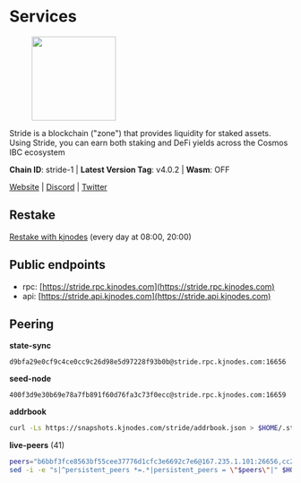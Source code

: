 # Services

<figure><img src="https://raw.githubusercontent.com/kj89/testnet_manuals/main/pingpub/logos/stride.png" width="150" alt=""><figcaption></figcaption></figure>

Stride is a blockchain ("zone") that provides liquidity for staked assets.  Using Stride, you can earn both staking and DeFi yields across the Cosmos IBC ecosystem

**Chain ID**: stride-1 | **Latest Version Tag**: v4.0.2 | **Wasm**: OFF

[Website](https://stride.zone) | [Discord](https://discord.gg/mzQZ8dAE7u) | [Twitter](https://twitter.com/stride_zone)

## Restake

[Restake with kjnodes](https://restake.app/stride/stridevaloper1j8gkhtllnp252l6g6zwzea30e7pvzqttr9768n) (every day at 08:00, 20:00)
## Public endpoints

* rpc: [https://stride.rpc.kjnodes.com](https://stride.rpc.kjnodes.com)
* api: [https://stride.api.kjnodes.com](https://stride.api.kjnodes.com)

## Peering

**state-sync**

```text
d9bfa29e0cf9c4ce0cc9c26d98e5d97228f93b0b@stride.rpc.kjnodes.com:16656
```

**seed-node**

```text
400f3d9e30b69e78a7fb891f60d76fa3c73f0ecc@stride.rpc.kjnodes.com:16659
```

**addrbook**
```bash
curl -Ls https://snapshots.kjnodes.com/stride/addrbook.json > $HOME/.stride/config/addrbook.json
```

**live-peers** (41)
```bash
peers="b6bbf3fce8563bf55cee37776d1cfc3e6692c7e6@167.235.1.101:26656,cc21cd5beebca219107c3cb31a01c21adb76670b@34.79.153.13:26656,d2247f7b919f0781c90ee61958d7044665a22d38@169.155.44.213:26656,37d53b02e5489b1ff947dcc307f3c634633c3dae@65.21.157.110:26656,463b1dc6903455575079572fb23407be586f2a4b@185.16.39.37:26656,d36ac7580cc8907a00b0add8c3b047caea6df4ed@107.155.67.202:26636,ef22ceb48d8d7548fab0972a5e4a9cb3c366fc74@65.109.52.178:26656,28db7a664e95241930c5680ad2e1480bed3fb99f@198.244.178.213:26656,ebc272824924ea1a27ea3183dd0b9ba713494f83@185.16.39.158:26886,5093547fdf0430143ac66b4ee55d80e6542a6c10@217.174.247.163:26656,4d17c6e85a1e6282efee950ff3dfe85b4b043f0f@148.251.51.144:26656,1ec2a654e00e22279ee50f13f074f2bce7218681@15.235.114.194:10156,b212d5740b2e11e54f56b072dc13b6134650cfb5@164.152.160.97:26656,87ba7609ae2aae4c048ef83687fc913b8866cc0b@194.163.161.146:16656,dedfec7d7356da68baaaa7841b66b5fcc594767e@65.109.37.154:2000,ea6a7b2f366bc343f0670f1673fd86001dd08eb0@65.108.122.246:26636,a757fc9ea95a7f643d392ec9fdaa31cbf06e76d9@195.3.221.21:12256,dc9241e56b67b2d9b39a79f4aa9dc432d78c1dbc@195.3.223.204:10156,261e8dfcf7fddb5b62c48eea3b7fdd11335ae21f@185.119.118.117:2000,95d0377592a657d4c0816d9845e11d659db75d5b@51.81.208.70:12256,9a65aeddaebe1d391058eae5b82e34907547ded1@135.181.163.178:46656,d77e7918b9f9e21ee60a8e03075ca3e5f7353912@162.55.4.253:26656,20f56a68a04eedc764b7e1b87b7032a50b9d4fe9@51.81.155.97:10456,6a6a70719d44dfdaa74a074f017dc1f1ff23da62@146.59.0.123:6000,01899588499352857c214c50451c5fa59744ace2@88.99.161.228:26656,d9bfa29e0cf9c4ce0cc9c26d98e5d97228f93b0b@65.109.88.38:16656,f93ce5616f45d6c20d061302519a5c2420e3475d@135.125.5.31:54356,1387946c04bceb472113f657f55f670f71709230@65.108.4.188:12256,a3f95b0b15c31a68a7535f6068c4e14b95e90dcf@65.109.92.240:21016,6856de6f0c70a850db2b58deb43d568fced4a524@35.208.90.201:26656,7ec6917a0519decec00a9a29f599c4d90ebf3b86@65.21.136.170:51656,2f02a4012f90f5d1a9a85748dd9aa14155ed4a71@66.172.36.134:28656,89dbb2e146a2b3401fb959295babba090aa2f0e9@89.58.7.66:16656,04b797b5a56fb939a97a3c7d9c3230d09b85e8d7@93.189.30.118:26656,f0105a60c4fe0f29348f269bd48b48ae29e8e07b@65.144.145.234:26656,9ee75491e354965d8bfd8434aa093f8613bc1dce@65.108.238.103:12256,157000d06040f2a7b981c6f062da0c9da0e6e6af@194.163.163.0:26656,2254e6968e5c7ebc98ef5b79b388502fa44e10e1@5.161.134.44:26656,63722a9aed0225d7a5f6a49d1c53b5c979137b13@74.96.207.60:26656,d13d51e660dbd89d6660ac9b61957c5e727efdae@135.181.130.145:6000,86bd5cb6e762f673f1706e5889e039d5406b4b90@141.95.72.63:10456"
sed -i -e "s|^persistent_peers *=.*|persistent_peers = \"$peers\"|" $HOME/.stride/config/config.toml
```
